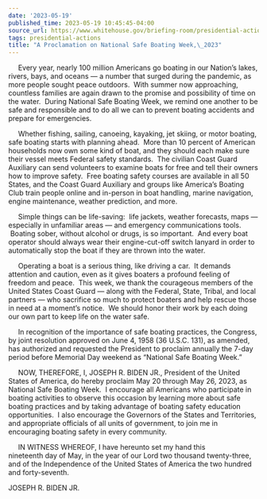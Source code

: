 ```yaml
---
date: '2023-05-19'
published_time: 2023-05-19 10:45:45-04:00
source_url: https://www.whitehouse.gov/briefing-room/presidential-actions/2023/05/19/a-proclamation-on-national-safe-boating-week-2023/
tags: presidential-actions
title: "A Proclamation on National Safe Boating Week,\_2023"
---
```

 
     Every year, nearly 100 million Americans go boating in our Nation’s
lakes, rivers, bays, and oceans — a number that surged during the
pandemic, as more people sought peace outdoors.  With summer now
approaching, countless families are again drawn to the promise and
possibility of time on the water.  During National Safe Boating Week, we
remind one another to be safe and responsible and to do all we can to
prevent boating accidents and prepare for emergencies.

     Whether fishing, sailing, canoeing, kayaking, jet skiing, or motor
boating, safe boating starts with planning ahead.  More than 10 percent
of American households now own some kind of boat, and they should each
make sure their vessel meets Federal safety standards.  The civilian
Coast Guard Auxiliary can send volunteers to examine boats for free and
tell their owners how to improve safety.  Free boating safety courses
are available in all 50 States, and the Coast Guard Auxiliary and groups
like America’s Boating Club train people online and in-person in boat
handling, marine navigation, engine maintenance, weather prediction, and
more.   

     Simple things can be life-saving:  life jackets, weather forecasts,
maps — especially in unfamiliar areas — and emergency communications
tools.  Boating sober, without alcohol or drugs, is so important.  And
every boat operator should always wear their engine-cut-off switch
lanyard in order to automatically stop the boat if they are thrown into
the water. 

     Operating a boat is a serious thing, like driving a car.  It
demands attention and caution, even as it gives boaters a profound
feeling of freedom and peace.  This week, we thank the courageous
members of the United States Coast Guard — along with the Federal,
State, Tribal, and local partners — who sacrifice so much to protect
boaters and help rescue those in need at a moment’s notice.  We should
honor their work by each doing our own part to keep life on the water
safe.

     In recognition of the importance of safe boating practices, the
Congress, by joint resolution approved on June 4, 1958 (36 U.S.C. 131),
as amended, has authorized and requested the President to proclaim
annually the 7-day period before Memorial Day weekend as “National Safe
Boating Week.”

     NOW, THEREFORE, I, JOSEPH R. BIDEN JR., President of the United
States of America, do hereby proclaim May 20 through May 26, 2023, as
National Safe Boating Week.  I encourage all Americans who participate
in boating activities to observe this occasion by learning more about
safe boating practices and by taking advantage of boating safety
education opportunities.  I also encourage the Governors of the States
and Territories, and appropriate officials of all units of government,
to join me in encouraging boating safety in every community.

     IN WITNESS WHEREOF, I have hereunto set my hand this  
nineteenth day of May, in the year of our Lord
two thousand twenty-three, and of the Independence of the United States
of America the two hundred and forty-seventh.

JOSEPH R. BIDEN JR.
